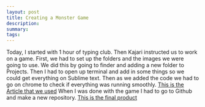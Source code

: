 ```yaml
---
layout: post
title: Creating a Monster Game
description: 
summary: 
tags:
---
```

Today, I started with 1 hour of typing club. Then Kajari instructed us to work on a game. First, we had to set up the folders and the images we were going to use. We did this by going to finder and adding a new folder to Projects. Then I had to open up terminal and add in some things so we could get everything on Sublime text. Then as we added the code we had to go on chrome to check if everything was running smoothly. [This is the Article that we used](https://www.codemahal.com/javascript-and-html5-canvas-game-tutorial-code/) When I was done with the game I had to go to Github and make a new repository. [This is the final product](https://celestem406.github.io/catch-monsters/)
